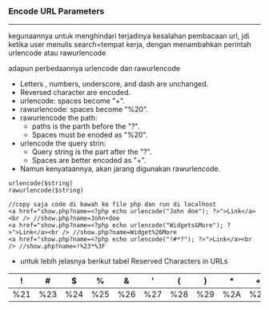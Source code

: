 ### Encode URL Parameters
-----

kegunaannya untuk menghindari terjadinya kesalahan pembacaan url, jdi ketika user menulis search=tempat kerja, dengan menambahkan perintah urlencode atau rawurlencode

adapun perbedaannya urlencode dan rawurlencode
*	Letters , numbers, underscore, and dash are unchanged.
*	Reversed character are encoded.
*	urlencode: spaces become "+".
*	rawurlencode: spaces become "%20".
*	rawurlencode the path:
	*	paths is the parth before the "?".
	*	Spaces must be enoded as "%20".
*	urlencode the query strin:
	*	Query string is the part after the "?".
	*	Spaces are better encoded as "+".
*	Namun kenyataannya, akan jarang digunakan rawurlencode. 

```
urlencode($string)
rawurlencode($string)

//copy saja code di bawah ke file php dan run di localhost
<a href="show.php?name=<?php echo urlencode("John doe"); ?>">Link</a><br /> //show.php?name=John+doe
<a href="show.php?name=<?php echo urlencode("Widgets&More"); ?>">Link</a><br /> //show.php?name=Widget%26More
<a href="show.php?name=<?php echo urlencode("!#*?"); ?>">Link</a><br /> //show.php?name=!%23*%3F
```
* untuk lebih jelasnya berikut tabel Reserved Characters in URLs

! | # | $ | % | & | ' | ( | ) | * | + | , | / | : | ; | = | ? | @ | [ | ]
----- | ----- | ----- | ----- | ----- | ----- | ----- | ----- | ----- | ----- | ----- | ----- | ----- | ----- | ----- | ----- | ----- | ----- | -----
%21 | %23 | %24 |%25 | %26 | %27 | %28 | %29 | %2A | %2B | %2C | %2F | %3A |%3B | %3F | $3D | %40 | %5B | %5D
